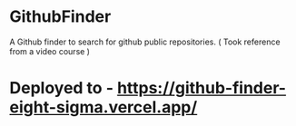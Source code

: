 # GithubFinder

A Github finder to search for github public repositories. ( Took reference from a video course )
# Deployed to - https://github-finder-eight-sigma.vercel.app/
